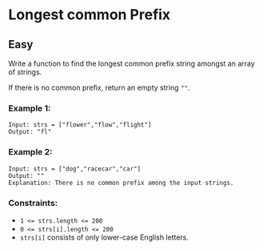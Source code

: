 # Longest common Prefix
## Easy
Write a function to find the longest common prefix string amongst an array of strings.

If there is no common prefix, return an empty string `""`.

### Example 1:
```
Input: strs = ["flower","flow","flight"]
Output: "fl"
```

### Example 2:
```
Input: strs = ["dog","racecar","car"]
Output: ""
Explanation: There is no common prefix among the input strings.
```

### Constraints:
- `1 <= strs.length <= 200`
- `0 <= strs[i].length <= 200`
- `strs[i]` consists of only lower-case English letters.

